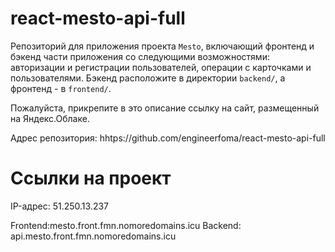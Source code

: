 # react-mesto-api-full
Репозиторий для приложения проекта `Mesto`, включающий фронтенд и бэкенд части приложения со следующими возможностями: авторизации и регистрации пользователей, операции с карточками и пользователями. Бэкенд расположите в директории `backend/`, а фронтенд - в `frontend/`. 
  
Пожалуйста, прикрепите в это описание ссылку на сайт, размещенный на Яндекс.Облаке.

Адрес репозитория: hhtps://github.com/engineerfoma/react-mesto-api-full

# Ссылки на проект
IP-адрес: 51.250.13.237

Frontend:mesto.front.fmn.nomoredomains.icu
Backend: api.mesto.front.fmn.nomoredomains.icu